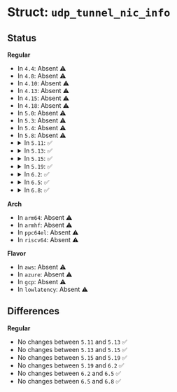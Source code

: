 # Struct: <code>udp_tunnel_nic_info</code>

## Status
<b>Regular</b>
<ul>
<li>
In <code>4.4</code>: Absent ⚠️
</li>
<li>
In <code>4.8</code>: Absent ⚠️
</li>
<li>
In <code>4.10</code>: Absent ⚠️
</li>
<li>
In <code>4.13</code>: Absent ⚠️
</li>
<li>
In <code>4.15</code>: Absent ⚠️
</li>
<li>
In <code>4.18</code>: Absent ⚠️
</li>
<li>
In <code>5.0</code>: Absent ⚠️
</li>
<li>
In <code>5.3</code>: Absent ⚠️
</li>
<li>
In <code>5.4</code>: Absent ⚠️
</li>
<li>
In <code>5.8</code>: Absent ⚠️
</li>
<li>
<details>
<summary>In <code>5.11</code>: ✅</summary>

```c
struct udp_tunnel_nic_info {
    int (*set_port)(struct net_device *, unsigned int, unsigned int, struct udp_tunnel_info *);
    int (*unset_port)(struct net_device *, unsigned int, unsigned int, struct udp_tunnel_info *);
    int (*sync_table)(struct net_device *, unsigned int);
    struct udp_tunnel_nic_shared *shared;
    unsigned int flags;
    struct udp_tunnel_nic_table_info tables[4];
};
```
</details>
</li>
<li>
<details>
<summary>In <code>5.13</code>: ✅</summary>

```c
struct udp_tunnel_nic_info {
    int (*set_port)(struct net_device *, unsigned int, unsigned int, struct udp_tunnel_info *);
    int (*unset_port)(struct net_device *, unsigned int, unsigned int, struct udp_tunnel_info *);
    int (*sync_table)(struct net_device *, unsigned int);
    struct udp_tunnel_nic_shared *shared;
    unsigned int flags;
    struct udp_tunnel_nic_table_info tables[4];
};
```
</details>
</li>
<li>
<details>
<summary>In <code>5.15</code>: ✅</summary>

```c
struct udp_tunnel_nic_info {
    int (*set_port)(struct net_device *, unsigned int, unsigned int, struct udp_tunnel_info *);
    int (*unset_port)(struct net_device *, unsigned int, unsigned int, struct udp_tunnel_info *);
    int (*sync_table)(struct net_device *, unsigned int);
    struct udp_tunnel_nic_shared *shared;
    unsigned int flags;
    struct udp_tunnel_nic_table_info tables[4];
};
```
</details>
</li>
<li>
<details>
<summary>In <code>5.19</code>: ✅</summary>

```c
struct udp_tunnel_nic_info {
    int (*set_port)(struct net_device *, unsigned int, unsigned int, struct udp_tunnel_info *);
    int (*unset_port)(struct net_device *, unsigned int, unsigned int, struct udp_tunnel_info *);
    int (*sync_table)(struct net_device *, unsigned int);
    struct udp_tunnel_nic_shared *shared;
    unsigned int flags;
    struct udp_tunnel_nic_table_info tables[4];
};
```
</details>
</li>
<li>
<details>
<summary>In <code>6.2</code>: ✅</summary>

```c
struct udp_tunnel_nic_info {
    int (*set_port)(struct net_device *, unsigned int, unsigned int, struct udp_tunnel_info *);
    int (*unset_port)(struct net_device *, unsigned int, unsigned int, struct udp_tunnel_info *);
    int (*sync_table)(struct net_device *, unsigned int);
    struct udp_tunnel_nic_shared *shared;
    unsigned int flags;
    struct udp_tunnel_nic_table_info tables[4];
};
```
</details>
</li>
<li>
<details>
<summary>In <code>6.5</code>: ✅</summary>

```c
struct udp_tunnel_nic_info {
    int (*set_port)(struct net_device *, unsigned int, unsigned int, struct udp_tunnel_info *);
    int (*unset_port)(struct net_device *, unsigned int, unsigned int, struct udp_tunnel_info *);
    int (*sync_table)(struct net_device *, unsigned int);
    struct udp_tunnel_nic_shared *shared;
    unsigned int flags;
    struct udp_tunnel_nic_table_info tables[4];
};
```
</details>
</li>
<li>
<details>
<summary>In <code>6.8</code>: ✅</summary>

```c
struct udp_tunnel_nic_info {
    int (*set_port)(struct net_device *, unsigned int, unsigned int, struct udp_tunnel_info *);
    int (*unset_port)(struct net_device *, unsigned int, unsigned int, struct udp_tunnel_info *);
    int (*sync_table)(struct net_device *, unsigned int);
    struct udp_tunnel_nic_shared *shared;
    unsigned int flags;
    struct udp_tunnel_nic_table_info tables[4];
};
```
</details>
</li>
</ul>
<b>Arch</b>
<ul>
<li>
In <code>arm64</code>: Absent ⚠️
</li>
<li>
In <code>armhf</code>: Absent ⚠️
</li>
<li>
In <code>ppc64el</code>: Absent ⚠️
</li>
<li>
In <code>riscv64</code>: Absent ⚠️
</li>
</ul>
<b>Flavor</b>
<ul>
<li>
In <code>aws</code>: Absent ⚠️
</li>
<li>
In <code>azure</code>: Absent ⚠️
</li>
<li>
In <code>gcp</code>: Absent ⚠️
</li>
<li>
In <code>lowlatency</code>: Absent ⚠️
</li>
</ul>

## Differences
<b>Regular</b>
<ul>
<li>
No changes between <code>5.11</code> and <code>5.13</code> ✅
</li>
<li>
No changes between <code>5.13</code> and <code>5.15</code> ✅
</li>
<li>
No changes between <code>5.15</code> and <code>5.19</code> ✅
</li>
<li>
No changes between <code>5.19</code> and <code>6.2</code> ✅
</li>
<li>
No changes between <code>6.2</code> and <code>6.5</code> ✅
</li>
<li>
No changes between <code>6.5</code> and <code>6.8</code> ✅
</li>
</ul>
